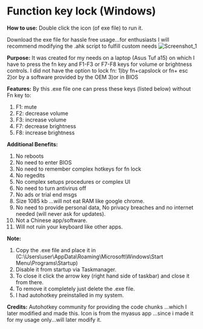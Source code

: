 # Function key lock (Windows) 


**How to use:**
Double click the icon (of exe file) to run it.

Download the exe file for hassle free usage...for enthusiasts I will recommend modifying the .ahk script to fulfill custom needs
![Screenshot_1](https://user-images.githubusercontent.com/76086728/102328417-0f172800-3fad-11eb-80a6-cbb15a8c1848.png)


**Purpose:**
It was created for my needs on a laptop (Asus Tuf a15) on which I have to press the fn key and F1-F3 or F7-F8 keys for volume or brightness controls.
I did not have the option to lock fn:
1)by fn+capslock or fn+ esc 
2)or by a software provided by the OEM 
3)or in BIOS

**Features:**
By this .exe file one can press these keys (listed below) without Fn key to:
1) F1: mute 
2) F2: decrease volume
3) F3: increase volume
4) F7: decrease brightness
5) F8: increase brightness

**Additional Benefits:**

1) No reboots
2) No need to enter BIOS
3) No need to remember complex hotkeys for fn lock
4) No regedits
5) No complex setups procedures or complex UI
6) No need to turn antivirus off
7) No ads or trial end msgs
8) Size 1085 kb ...will not eat RAM like google chrome.
9) No need to provide personal data, No privacy breaches and no internet needed (will never ask for updates).
10) Not a Chinese app/software.
11) Will not ruin your keyboard like other apps.

**Note:** 
1) Copy the .exe file and place it in (C:\Users\user\AppData\Roaming\Microsoft\Windows\Start Menu\Programs\Startup) 
2) Disable it from startup via Taskmanager.
3) To close it click the arrow key (right hand side of taskbar) and close it from there.
4) To remove it completely just delete the .exe file.
5) I had autohotkey preinstalled in my system.

**Credits:**
Autohotkey community for providing the code chunks ...which I later modified and made this.
Icon is from the myasus app ...since i made it for my usage only...will later modify it. 
